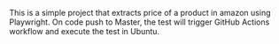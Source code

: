 This is a simple project that extracts price of a product in amazon using Playwright. On code push to Master, the test will trigger GitHub Actions workflow and execute the test in Ubuntu.
